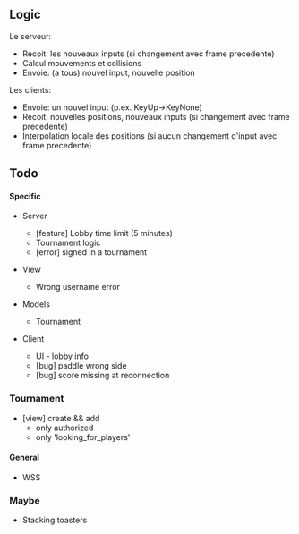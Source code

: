## Logic
Le serveur:
- Recoit: les nouveaux inputs (si changement avec frame precedente)
- Calcul mouvements et collisions
- Envoie: (a tous) nouvel input, nouvelle position
  
Les clients:
- Envoie: un nouvel input (p.ex. KeyUp->KeyNone)
- Recoit: nouvelles positions, nouveaux inputs (si changement avec frame precedente)
- Interpolation locale des positions (si aucun changement d'input avec frame precedente)

## Todo

#### Specific
- Server
  - [feature] Lobby time limit (5 minutes)
  - Tournament logic
  - [error] signed in a tournament 

- View
  - Wrong username error

- Models
  - Tournament

- Client
  - UI - lobby info 
  - [bug] paddle wrong side
  - [bug] score missing at reconnection

### Tournament
- [view] create && add
  - only authorized
  - only 'looking_for_players'

#### General
- WSS

### Maybe
- Stacking toasters